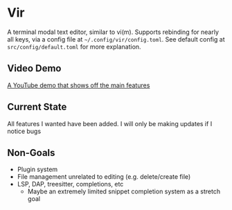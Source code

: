 # Vir
A terminal modal text editor, similar to vi(m). Supports rebinding for nearly all keys,
via a config file at `~/.config/vir/config.toml`. See default config at
`src/config/default.toml` for more explanation.

## Video Demo
[A YouTube demo that shows off the main features](https://youtu.be/RQ8O1kJQ5WQ)

## Current State
All features I wanted have been added. I will only be making updates if I notice bugs
    
## Non-Goals
- Plugin system
- File management unrelated to editing (e.g. delete/create file)
- LSP, DAP, treesitter, completions, etc
    - Maybe an extremely limited snippet completion system as a stretch goal
